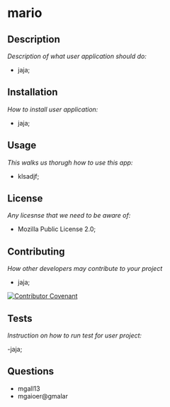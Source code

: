 # mario

## Description

 _Description of what user application should do:_

 - jaja;

## Installation 

 _How to install user application:_

 - jaja;

## Usage 

 _This walks us thorugh how to use this app:_

 - klsadjf;

## License

 _Any licesnse that we need to be aware of:_

 - Mozilla Public License 2.0;

## Contributing

 _How other developers may contribute to your project_

 - jaja;

 [![Contributor Covenant](https://img.shields.io/badge/Contributor%20Covenant-2.1-4baaaa.svg)](code_of_conduct.md)

## Tests

 _Instruction on how to run test for user project:_

 -jaja;

## Questions
 - mgall13
 - mgaioer@gmalar
